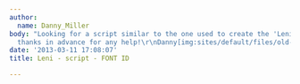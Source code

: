 ```yaml
---
author:
  name: Danny_Miller
body: "Looking for a script similar to the one used to create the 'Leni' logo\r\n\r\nMany
  thanks in advance for any help!\r\nDanny[img:sites/default/files/old-images/LENI_3766.jpg]"
date: '2013-03-11 17:08:07'
title: Leni - script - FONT ID

---
```


